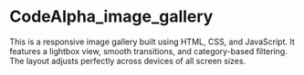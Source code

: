 # CodeAlpha_image_gallery
This is a responsive image gallery built using HTML, CSS, and JavaScript. It features a lightbox view, smooth transitions, and category-based filtering. The layout adjusts perfectly across devices of all screen sizes.
